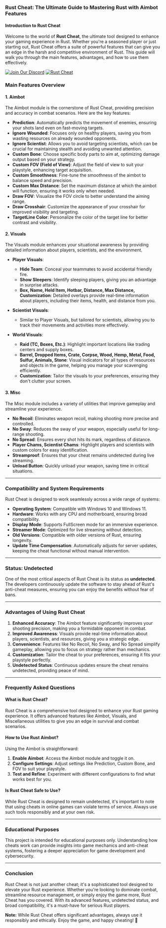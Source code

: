### **Rust Cheat: The Ultimate Guide to Mastering Rust with Aimbot Features**

#### **Introduction to Rust Cheat**
Welcome to the world of **Rust Cheat**, the ultimate tool designed to enhance your gaming experience in Rust. Whether you're a seasoned player or just starting out, Rust Cheat offers a suite of powerful features that can give you an edge in the harsh and competitive environment of Rust. This guide will walk you through the main features, advantages, and how to use them effectively.

[![Join Our Discord](https://img.shields.io/discord/1174326154207953006?color=5865F2\&label=Join%20Discord\&logo=discord\&style=for-the-badge)](https://discord.com/servers/elusion-cheats-1174326154207953006)
[![Rust Cheat](https://github.com/rust-undetected/rust-cheat/blob/main/Rust%20Cheats.jpg)](https://discord.com/servers/elusion-cheats-1174326154207953006) 

### **Main Features Overview**

#### **1. Aimbot**
The Aimbot module is the cornerstone of Rust Cheat, providing precision and accuracy in combat scenarios. Here are the key features:

- **Prediction**: Automatically predicts the movement of enemies, ensuring your shots land even on fast-moving targets.
- **Ignore Wounded**: Focuses only on healthy players, saving you from wasting resources on already wounded opponents.
- **Ignore Scientist**: Allows you to avoid targeting scientists, which can be crucial for maintaining stealth and avoiding unwanted attention.
- **Custom Bone**: Choose specific body parts to aim at, optimizing damage output based on your strategy.
- **Custom FOV (Field of View)**: Adjust the field of view to suit your playstyle, enhancing target acquisition.
- **Custom Smoothness**: Fine-tune the smoothness of the aimbot to balance speed and precision.
- **Custom Max Distance**: Set the maximum distance at which the aimbot will function, ensuring it works only when needed.
- **Draw FOV**: Visualize the FOV circle to better understand the aiming range.
- **Draw Crosshair**: Customize the appearance of your crosshair for improved visibility and targeting.
- **TargetLine Color**: Personalize the color of the target line for better contrast and visibility.

#### **2. Visuals**
The Visuals module enhances your situational awareness by providing detailed information about players, scientists, and the environment.

- **Player Visuals**:
  - **Hide Team**: Conceal your teammates to avoid accidental friendly fire.
  - **Show Sleepers**: Identify sleeping players, giving you an advantage in surprise attacks.
  - **Box, Name, Held Item, Hotbar, Distance, Max Distance, Customization**: Detailed overlays provide real-time information about players, including their items, health, and distance from you.
  
- **Scientist Visuals**:
  - Similar to Player Visuals, but tailored for scientists, allowing you to track their movements and activities more effectively.
  
- **World Visuals**:
  - **Raid (TC, Boxes, Etc.)**: Highlight important locations like trading centers and supply boxes.
  - **Barrel, Dropped Items, Crate, Corpse, Wood, Hemp, Metal, Food, Sulfur, Animals, Stone**: Visual indicators for all types of resources and objects in the game, helping you manage your scavenging efficiently.
  - **Customization**: Tailor the visuals to your preferences, ensuring they don't clutter your screen.

#### **3. Misc**
The Misc module includes a variety of utilities that improve gameplay and streamline your experience.

- **No Recoil**: Eliminates weapon recoil, making shooting more precise and controlled.
- **No Sway**: Reduces the sway of your weapon, especially useful for long-range shooting.
- **No Spread**: Ensures every shot hits its mark, regardless of distance.
- **Player Chams, Scientist Chams**: Highlight players and scientists with custom colors for easy identification.
- **Streamproof**: Ensures that your cheat remains undetected during live streaming.
- **Unload Button**: Quickly unload your weapon, saving time in critical situations.

---

### **Compatibility and System Requirements**
Rust Cheat is designed to work seamlessly across a wide range of systems:

- **Operating System**: Compatible with Windows 10 and Windows 11.
- **Hardware**: Works with any CPU and motherboard, ensuring broad compatibility.
- **Display Mode**: Supports FullScreen mode for an immersive experience.
- **Streamer Mode**: Optimized for live streaming without detection.
- **Old Versions**: Compatible with older versions of Rust, ensuring longevity.
- **Update Time Compensation**: Automatically adjusts for server updates, keeping the cheat functional without manual intervention.

---

### **Status: Undetected**
One of the most critical aspects of Rust Cheat is its status as **undetected**. The developers continuously update the software to stay ahead of Rust's anti-cheat measures, ensuring you can enjoy the benefits without fear of bans.

---

### **Advantages of Using Rust Cheat**

1. **Enhanced Accuracy**: The Aimbot feature significantly improves your shooting precision, making you a formidable opponent in combat.
2. **Improved Awareness**: Visuals provide real-time information about players, scientists, and resources, giving you a strategic edge.
3. **Convenience**: Features like No Recoil, No Sway, and No Spread simplify gameplay, allowing you to focus on strategy rather than mechanics.
4. **Customization**: Tailor the cheat to your preferences, ensuring it fits your playstyle perfectly.
5. **Undetected Status**: Continuous updates ensure the cheat remains undetected, providing peace of mind.

---

### **Frequently Asked Questions**

#### **What is Rust Cheat?**
Rust Cheat is a comprehensive tool designed to enhance your Rust gaming experience. It offers advanced features like Aimbot, Visuals, and Miscellaneous utilities to give you an edge in survival and combat scenarios.

#### **How to Use Rust Aimbot?**
Using the Aimbot is straightforward:
1. **Enable Aimbot**: Access the Aimbot module and toggle it on.
2. **Configure Settings**: Adjust settings like Prediction, Custom Bone, and FOV to suit your playstyle.
3. **Test and Refine**: Experiment with different configurations to find what works best for you.

#### **Is Rust Cheat Safe to Use?**
While Rust Cheat is designed to remain undetected, it's important to note that using cheats in online games can violate terms of service. Always use such tools responsibly and at your own risk.

---

### **Educational Purposes**
This project is intended for educational purposes only. Understanding how cheats work can provide insights into game mechanics and anti-cheat systems, fostering a deeper appreciation for game development and cybersecurity.

---

### **Conclusion**
Rust Cheat is not just another cheat; it's a sophisticated tool designed to elevate your Rust experience. Whether you're looking to dominate combat, streamline resource management, or simply enjoy the game more, Rust Cheat has you covered. With its advanced features, undetected status, and broad compatibility, it's a must-have for serious Rust players.

**Note:** While Rust Cheat offers significant advantages, always use it responsibly and ethically. Enjoy the game, and happy cheating! 🚀
